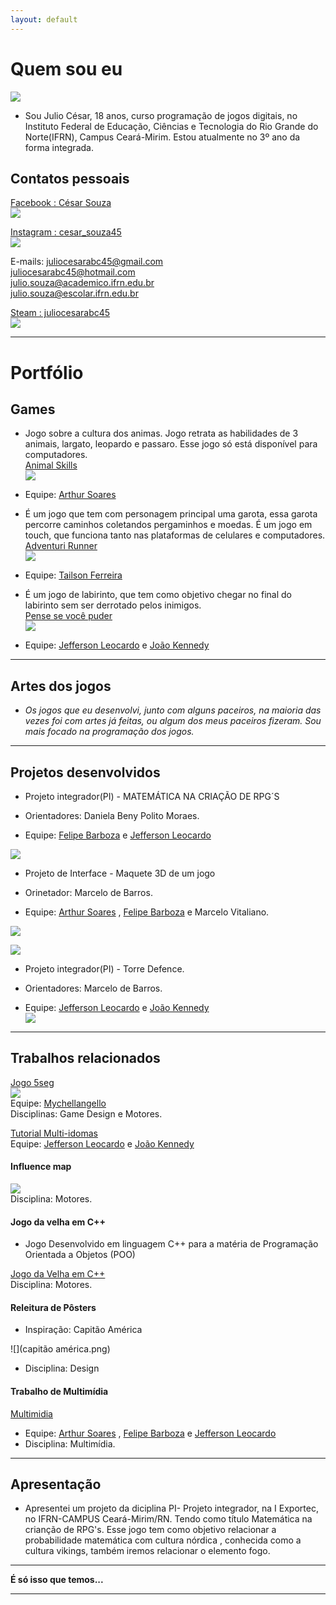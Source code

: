 ```yaml
---
layout: default
---
```


# Quem sou eu 

  ![](cesar.png)  
  
  * Sou Julio César, 18 anos, curso programação de jogos digitais, no Instituto Federal de Educação, Ciências e Tecnologia do Rio Grande do Norte(IFRN), Campus Ceará-Mirim. Estou atualmente no 3º ano da forma integrada.  
  
## Contatos pessoais  
  
  [Facebook : César Souza](https://www.facebook.com/juliocesar.oliveiradesouza.98/)  
  [![](Facebook.png)](https://www.facebook.com/juliocesar.oliveiradesouza.98/)  

  [Instagram : cesar_souza45](https://www.instagram.com/cesar_souza45/)  
  [![](instagram.png)](https://www.instagram.com/cesar_souza45/)  
  
  E-mails: juliocesarabc45@gmail.com  
           juliocesarabc45@hotmail.com  
           julio.souza@academico.ifrn.edu.br  
           julio.souza@escolar.ifrn.edu.br  
       
  [Steam : juliocesarabc45](http://steamcommunity.com/profiles/76561198369015681/home)    
  [![](steam.png)](http://steamcommunity.com/profiles/76561198369015681/home)  
  
  * * *
  

# Portfólio

## Games  

* Jogo sobre a cultura dos animas. Jogo retrata as habilidades de 3 animais, largato, leopardo e passaro. Esse jogo só está disponível para computadores.  
[Animal Skills](https://cesarabc45.github.io/Animal%20Skills/)  
[![](jogo1.png)](https://cesarabc45.github.io/Animal%20Skills/)  
* Equipe: [Arthur Soares](https://reiarthursr.github.io)  

* É um jogo que tem com personagem principal uma garota, essa garota percorre caminhos coletandos pergaminhos e moedas. É um jogo em touch, que funciona tanto nas plataformas de celulares e computadores.  
[Adventuri Runner](https://cesarabc45.github.io/AdventuriRunner/)  
[![](jogo2.png)](https://cesarabc45.github.io/AdventuriRunner/)  
* Equipe: [Tailson Ferreira](https://tayllson.github.io/)    

* É um jogo de labirinto, que tem como objetivo chegar no final do labirinto sem ser derrotado pelos inimigos.  
[Pense se você puder](https://jefferson141.github.io/Pense%20se%20voc%C3%AA%20puder/)  
[![](jogo3.png)](https://jefferson141.github.io/Pense%20se%20voc%C3%AA%20puder/)  
* Equipe: [Jefferson Leocardo](https://jefferson141.github.io/) e [João Kennedy](https://kkenedy.github.io/)  

* * *  

## Artes dos jogos 

* _Os jogos que eu desenvolvi, junto com alguns paceiros, na maioria das vezes foi com artes já feitas, ou algum dos meus paceiros fizeram. Sou mais focado na programação dos jogos._  

* * *  

## Projetos desenvolvidos 

* Projeto integrador(PI) - MATEMÁTICA NA CRIAÇÃO DE RPG´S  

* Orientadores: Daniela Beny Polito Moraes.  

* Equipe: [Felipe Barboza](https://felipecastroifrn.github.io/) e [Jefferson Leocardo](https://jefferson141.github.io/)  

![](Exportec.png)   


* Projeto de Interface - Maquete 3D de um jogo    

* Orinetador: Marcelo de Barros.  

* Equipe: [Arthur Soares](reiarthursr.github.io) , [Felipe Barboza](felipecastroifrn.github.io) e Marcelo Vitaliano.    

![](Game1.jpg)  

![](Game2.jpg)  


* Projeto integrador(PI) - Torre Defence.  

* Orientadores: Marcelo de Barros.     

* Equipe: [Jefferson Leocardo](https://jefferson141.github.io/) e [João Kennedy](https://kkenedy.github.io/)     
[![](towerDefense.png)](https://jefferson141.github.io/Torre%20Defence/)  

* * *

## Trabalhos relacionados 

[Jogo 5seg](https://cesarabc45.github.io/5seg/)    
[![](5seg1.png)](https://cesarabc45.github.io/5seg/)  
Equipe: [Mychellangello](https://mychellangello.github.io/)  
Disciplinas: Game Design e Motores.  

[Tutorial Multi-idomas](https://drive.google.com/open?id=0B-i9Pv-U5eQONERXWlZmZmhLQWRmVGFndzJjeHZyMWJSdjJn)  
Equipe: [Jefferson Leocardo](https://jefferson141.github.io/) e [João Kennedy](https://kkenedy.github.io/)   

#### Influence map  
![](map.png)  
Disciplina: Motores.  

#### Jogo da velha em C++  

* Jogo Desenvolvido em linguagem C++ para a matéria de Programação Orientada a Objetos (POO) 

[Jogo da Velha em C++](https://drive.google.com/open?id=1GxmH5-X46kaDyO-meNmpO_aeYoWoagdf)  
Disciplina:  Motores.

#### Releitura de Pôsters  

* Inspiração: Capitão América  

![](capitão américa.png)  

* Disciplina: Design  

#### Trabalho de Multimídia  

[Multimidia](https://cesarabc45.github.io/Multimidia/)     
* Equipe: [Arthur Soares](https://reiarthursr.github.io) , [Felipe Barboza](felipecastroifrn.github.io) e [Jefferson Leocardo](https://jefferson141.github.io/)  
* Disciplina: Multimídia.

* * *

## Apresentação  

* Apresentei um projeto da diciplina PI- Projeto integrador, na I Exportec, no  IFRN-CAMPUS Ceará-Mirim/RN. Tendo como título Matemática na crianção de RPG's. Esse jogo tem como objetivo relacionar a probabilidade matemática com cultura nórdica , conhecida como a cultura vikings, também iremos relacionar o elemento fogo.    


* * *  

**É só isso que temos...**    

* * *  


